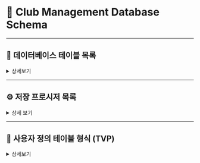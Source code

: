 # 📘 Club Management Database Schema

---

## 🧱 데이터베이스 테이블 목록

<details><summary> 상세보기 </summary>
  
  ### 🔹 config 테이블
  > 프로그램 구성 설정을 위한 테이블입니다.
> 프로그램 시작일, 각 테이블의 최신 채번코드, 핸디캡 점수 등 설정 정보가 있습니다

  📋**컬럼 구성**
  
  | 칼럼명 | 자료형 | NULL 여부 | PK/Index | 참조 관계 | 설명 |
  |--------|----------|------------|------|------|-------|
  | cf_code | int | ❌ | PK |  | 설정 코드 |
  | cf_title | varchar | ❌ | | | 설정 항목이름 |
  | cf_value | int | ❌ |  |  |설정 값 |
  | cf_strval | varchar | ✅ | |  | 설정 텍스트 값 |
  | cf_edate | datetime | ✅ |  |  |수정일 |

  <br>

  ### 🔹 member 테이블
  > 동호회 회원 정보를 저장하는 테이블입니다. 이름, 성별, 상태, 직책 등의 정보를 포함합니다.
  📋**컬럼 구성**
    
  | 칼럼명 | 자료형 | NULL 여부 | PK/Index | 참조 관계 | 설명 |
  |--------|--------|-----------|----------|-----------|------|
  | mem_code | int | ❌ | PK |  | 회원 코드 |
  | mem_name | varchar(50) | ❌ |  |  | 이름 |
  | mem_birth | varchar(4) | ✅ |  |  | 출생 연도 |
  | mem_gender | bit | ❌ |  |  | 성별 |
  | mem_position | int | ✅ |  |  | 직책 |
  | mem_pro | int | ✅ |  |  | 프로 여부 |
  | mem_status | int | ❌ |  |  | 회원 상태 |
  | mem_access | date | ❌ |  |  | 가입일 |
  | mem_secess | date | ❌ |  |  | 탈퇴일 |
  | mem_memo | varchar(100) | ✅ |  |  | 메모 |
  | mem_idate | datetime | ✅ |  |  | 등록일 |
  | mem_udate | datetime | ✅ |  |  | 수정일 |
  
  <br>
  
  ### 🔹 dues 테이블
  > 회비 납부 및 지출 이력을 저장하는 테이블입니다.
  📋**컬럼 구성**
  
  | 칼럼명 | 자료형 | NULL 여부 | PK/Index | 참조 관계 | 설명 |
  |--------|--------|-----------|----------|-----------|------|
  | du_code | int | ❌ | PK |  | 회비 코드 |
  | du_memcode | int | ✅ | FK | member(mem_code) | 회원 코드 |
  | du_date | date | ❌ |  |  | 일자 |
  | du_apply | int | ✅ |  |  | 적용 금액 |
  | du_pay | int | ✅ |  |  | 납부 금액 |
  | du_type | int | ❌ |  |  | 유형 (회비/지출/면제/기타입금 등) |
  | du_status | int | ❌ |  |  | 상태 |
  | du_memo | varchar(100) | ✅ |  |  | 메모 |
  | du_idate | datetime | ✅ |  |  | 등록일 |
  | du_udate | datetime | ✅ |  |  | 수정일 |
  
  <br>
  
   ### 🔹 attend 테이블
  > 회원이 특정 모임에 참가한 내역을 기록합니다. 개별 회원의 경기 참여 정보, 핸디캡, 성별, 프로 여부 등의 정보 포함하며, 경기 기록 시 게임별 참석자 등록을 위한 기초 정보 입니다
    
  📋**컬럼 구성**
  
  | 칼럼명 | 자료형 | NULL 여부 | PK/Index | 참조 관계 | 설명 |
  |--------|--------|-----------|----------|-----------|------|
  | att_match | int | ❌ | FK , IDX_attend| match(match_code) | 경기 코드 |
  | att_memcode | int | ✅ |  |  | 회원 코드 |
  | att_name | varchar(50) | ✅ |  |  | 이름 |
  | att_memtype | int | ❌ |  |  | 회원 구분 ( 1= 회원, 0 = 비회원) |
  | att_gender | bit | ❌ |  |  | 성별 |
  | att_pro | bit | ✅ |  |  | 프로 여부 |
  | att_handi | int | ✅ |  |  | 핸디 |
  | att_individual | bit | ✅ |  |  | 개인전 여부 |
  | att_allcover | bit | ✅ |  |  | 올커버 여부 |

  <br>

  ### 🔹 match 테이블
  > 모임 관리와 게임 기록을 위한 모임 단위 정보를 저장하는 마스터 테이블입니다.

📋**컬럼 구성**
  
  | 칼럼명 | 자료형 | NULL 여부 | PK/Index | 참조 관계 | 설명 |
  |--------|--------|-----------|----------|-----------|------|
  | match_code | int | ❌ | PK |  | 경기 코드 |
  | match_date | date | ❌ |  |  | 경기 일자 |
  | match_type | int | ❌ |  |  | 경기 유형 |
  | match_title | varchar(100) | ✅ |  |  | 제목 |
  | match_memo | varchar(100) | ✅ |  |  | 메모 |
  | match_recode | int | ✅ |  |  | 기록 여부 |
  | match_idate | datetime | ✅ |  |  | 등록일 |
  | match_udate | datetime | ✅ |  |  | 수정일 |
    
  <br>
  
  ### 🔹 games 테이블
  > match에 속한 개별 게임 목록입니다. 한 경기에는 여러 게임이 있을 수 있으며, 게임 순번과 타입을 관리합니다.

  📋**컬럼 구성**
  
  | 칼럼명 | 자료형 | NULL 여부 | PK/Index | 참조 관계 | 설명 |
  |--------|--------|-----------|----------|-----------|------|
  | game_match | int | ❌ | PK, FK | match(match_code) | 경기 코드 |
  | game_order | int | ❌ | PK |  | 경기 순번 |
  | game_type | int | ❌ |  |  | 경기 타입 |
  | game_player | int | ✅ |  |  | 플레이어 수 |
  
  <br>
  
  ### 🔹 players 테이블
  > 각 게임별 출전 선수 정보를 저장합니다.

  📋**컬럼 구성**
    
  | 칼럼명 | 자료형 | NULL 여부 | PK/Index | 참조 관계 | 설명 |
  |--------|--------|-----------|----------|-----------|------|
  | pl_match | int | ❌ | FK ,IDX_players | games(game_match) | 경기 코드 |
  | pl_game | int | ❌ | FK ,IDX_players| games(game_order) | 게임 순번 |
  | pl_group | int | ❌ |  |  | 그룹 번호 |
  | pl_member | int | ✅ |  |  | 회원 코드 |
  | pl_name | varchar(50) | ❌ |  |  | 이름 |
  | pl_score | int | ✅ |  |  | 점수 |
  | pl_allcover | bit | ✅ |  |  | 올커버 여부 |    
  
  <br>
  
  ### 🔹individualscore  테이블
  > 사이드 게임 개인전 결과를 저장하는 테이블로, 이름/순위/핸디 등 정보가 기록됩니다. 회원 여부와 관계없이 기록 가능합니다.

    📋**컬럼 구성**
  
  | 칼럼명 | 자료형 | NULL 여부 | PK/Index | 참조 관계 | 설명 |
  |--------|--------|-----------|----------|-----------|------|
  | is_match | int | ❌ | IDX_individualscore |  | 경기 코드 |
  | is_game | int | ❌ | IDX_individualscore |  | 게임 순번 |
  | is_name | varchar(50) | ❌ |  |  | 이름 |
  | is_memcode | int | ✅ |  |  | 회원 코드 |
  | is_rank | int | ❌ |  |  | 순위 |
  | is_handi | int | ✅ |  |  | 핸디 |
  
  <br>
  
  ### 🔹individualset  테이블
  > 사이드 게임 개인전 순위별 보상 설정 테이블입니다. 경기별로 순위에 따른 상금 및 핸디 정보를 포함합니다.

📋**컬럼 구성**
  
  | 칼럼명 | 자료형 | NULL 여부 | PK/Index | 참조 관계 | 설명 |
  |--------|--------|-----------|----------|-----------|------|
  | ind_match | int | ❌ | PK, FK | match(match_code) | 경기 코드 |
  | ind_rank | int | ❌ | PK |  | 순위 |
  | ind_prize | int | ✅ |  |  | 상금 |
  | ind_handi | int | ✅ |  |  | 핸디 보정 |

  <br>
</details>

---

## ⚙️ 저장 프로시저 목록

<details>
  <summary>상세 보기</summary>

  ### usp_UpdateConfig [환경설정 채번 코드 수정]
  > 회원, 회비 입출금, 모임 등 각 항목의 최신 채번코드를 업데이트 하는 프로시저입니다.
  > 신규 등록 후 각 항목에서 공통으로 사용할 수 있으며, 각 항목 마다 고유 코드 (cf_code)가 다릅니다. 
```sql
CREATE PROCEDURE [dbo].[usp_UpdateConfig]
	@code int, 
	@value int,
	@str varchar(50)
AS
BEGIN 
	SET NOCOUNT ON;
	UPDATE config SET cf_value = @value, cf_strval = @str, cf_edate = getdate() WHERE cf_code = @code
END
```
  ### 🔹 usp_InsertMember [회원 등록]
  > 회원 관리에서 새로운 회원 등록시 사용되는 프로시저입니다.

  ```sql
  CREATE PROCEDURE [dbo].[usp_InsertMember]
  	@name varchar(30),
  	@status int,
  	@birth varchar(4),
  	@gender int,
  	@position int,
  	@memo varchar(100),
  	@access date,
  	@pro int
  AS
  BEGIN
  	SET NOCOUNT ON;
  	DECLARE @memcode int
  	SET @memcode = (SELECT ISNULL(cf_value, 0) + 1 FROM config WHERE cf_code = 4);
  
  	INSERT INTO member(mem_code, mem_name, mem_status, mem_birth, mem_gender, mem_position, mem_memo, mem_access, mem_pro)
  	VALUES (@memcode, @name, @status, @birth, @gender, @position, @memo, @access, @pro);
  
  	EXEC usp_UpdateConfig @code = 4, @value = @memcode, @str = '';
  END
  ```
### 🔹 usp_UpdateMember [회원 수정]
> 회원정보 수정시 사용되는 프로시저입니다.
```sql
CREATE PROCEDURE [dbo].[usp_UpdateMember]
	@memcode int,
	@name varchar(30),
	@status int,
	@birth varchar(4),
	@gender int,
	@position int,
	@memo varchar(100),
	@access date,
	@secess date
AS 
BEGIN
  SET NOCOUNT ON;
	UPDATE member 
	SET mem_name = @name,
	mem_birth=@birth, 
	mem_status = @status,
	mem_gender = @gender, 
	mem_position = @position, 
	mem_access = @access, 
	mem_secess = @secess,
	mem_memo = @memo 
	WHERE mem_code = @memcode;
END
```

### 🔹 usp_InsertStatment [회비 입출금 내역 등록]
> 회비 관리에서 새로운 입급 또는 출금 내역을 등록시 사용하는 프로시저 입니다
```sql
CREATE PROCEDURE [dbo].[usp_InsertStatment]
	@date date,
	@apply int,
	@type int,
	@amount int,
	@memcode int,
	@detail VARCHAR(50),
	@memo VARCHAR(100)
AS 
BEGIN
	SET NOCOUNT ON;
	DECLARE @stateCode int
	SET @stateCode = (SELECT ISNULL(cf_value, 0) + 1 FROM config WHERE cf_code = 6);

	INSERT INTO dues(du_code, du_date, du_apply, du_type, du_pay, du_memcode, du_detail, du_memo, du_idate, du_udate, du_status) 
	VALUES(@stateCode, @date, @apply, @type, @amount, @memcode, @detail, @memo, GETDATE(), GETDATE(), 1);

	EXEC usp_UpdateConfig @code = 6, @value = @stateCode, @str = '';
END
```
### 🔹 usp_UpdateeStatement [회비 입출금 내역 수정]
> 회비 입출급 내역 정보를 수정하는 프로시저입니다
```sql
CREATE PROCEDURE [dbo].[usp_UpdateeStatement]
	@stateCode int,
	@date date,
	@apply int,
	@type int,
	@amount int,
	@memcode int,
	@detail VARCHAR(50),
	@memo VARCHAR(100)
AS
BEGIN
  SET NOCOUNT ON;
	UPDATE dues 
	SET du_date  = @date, 
	du_apply = @apply, 
	du_type  = @type, 
	du_pay  = @amount, 
	du_memcode = @memcode, 
	du_detail = @detail, 
	du_memo = @memo, 
	du_udate = GETDATE() , 
	du_status = 1 
	WHERE du_code =@stateCode;
END
```
### 🔹 usp_DeletStatment [회비 입출금 내역 삭제]
> 회비 입출금 내역 정보를 무효화 하는 프로시저입니다.
```sql
CREATE PROCEDURE [dbo].[usp_DeletStatment]
	@stateCode int
AS
BEGIN
  SET NOCOUNT ON;
	UPDATE dues SET du_status = 0 WHERE du_code = @stateCode;
END
```

  
### 🔹 usp_InsertMatch [모임 등록]
> 모임관리에서 새로운 모임 등록시 사용되는 프로시저 
 
```sql
CREATE PROCEDURE [dbo].[usp_InsertMatch]
    @title varchar(50),
    @host varchar(30),
    @date date,
    @type int,
    @memo varchar(100)
AS
BEGIN
    SET NOCOUNT ON;
    DECLARE @match int
    SET @match = (SELECT ISNULL(cf_value, 0) + 1 FROM config WHERE cf_code = 5);
  
    INSERT INTO match(match_code, match_title, match_host, match_date, match_type, match_memo, match_record) 
    VALUES(@match, @title, @host, @date, @type, @memo, 0);
 
    EXEC usp_UpdateConfig @code = 5, @value = @match, @str = '';
END
```

### 🔹 usp_UpdateMatch [모임 정보 수정]
> 모임관리에 등록된 모임의 정보를 수정 할 때 사용되는 프로시저 입니다
```sql
CREATE PROCEDURE [dbo].[usp_UpdateMatch]
	@match int,
	@title varchar(50),
	@host varchar(30),
	@date date,
	@type int,
	@memo varchar(100)
AS
BEGIN
	SET NOCOUNT ON;
	UPDATE match 
	SET match_title = @title, 
	match_host = @host, 
	match_date = @date, 
	match_type = @type, 
	match_memo = @memo 
	WHERE match_code = @match;
END
```
### 🔹 usp_UpdateMatchPlayer [모임 참가자 정보 수정]
> 모임관리에서 모임의 참가자 정보 등록 및 수정시 사용하는 프로시저입니다.
```sql
CREATE PROCEDURE [dbo].[usp_UpdateMatchPlayer]
	@match int,
	@PlayerList PlayerInfo READONLY
AS 
BEGIN
	SET NOCOUNT ON;
	IF EXISTS(SELECT 1 FROM attend WHERE att_match = @match)
	BEGIN
		DELETE FROM attend WHERE att_match = @match;
	END

	INSERT INTO attend (att_match, att_name, att_memcode, att_memtype, att_gender, att_pro, att_handi, att_individual, att_allcover) 
	SELECT @match, player_name, player_memcode, CASE WHEN player_memcode  = 0 THEN 2 ELSE 1 END, player_gender, player_isPro, player_handicap, 0, 0
	FROM @PlayerList;
END
```
### 🔹 usp_InsertGames [게임 등록]
> 게임 기록에서 선택된 모임의 게임을 등록하는 프로시저 입니다.
> 한 모임에 다수의 게밍을 등록 할 수 있으며, 프로그램에서 기존 게임을 수정 하더라도 삭제 후 재등록 하는 방식으로 사용됩니다.
```sql
CREATE PROCEDURE [dbo].[usp_InsertGames]
	@match int,
	@gamelist dbo.GameInfo READONLY
AS
BEGIN
	SET NOCOUNT ON;
	IF EXISTS( SELECT 1 FROM games WHERE game_match =  @match)
		BEGIN 
			DELETE FROM games WHERE game_match = @match
		END
	INSERT INTO games(game_match, game_order, game_type, game_player)
	SELECT @match, game_order, game_type, game_player
	FROM @gamelist

	UPDATE match SET match_record = 1 WHERE match_code = @match
END
```
### 🔹 usp_InsertGamePlayer [게임 플레이어 등록]
> 게임 기록에서 각 게임, 그룹별 참가자 설정 시 플레이어 등록 하는 사용하는 프로시저입니다.
> 수정 시에도 기존 사용자 모두 삭제 후 재등록 하는 방식으로 사용 됩니다.
```sql
CREATE PROCEDURE [dbo].[usp_InsertGamePlayer]
    @match INT,
    @game INT,
    @group INT,
    @PlayerList dbo.PlayerInfo READONLY
AS
BEGIN
	IF EXISTS (SELECT 1 FROM players WHERE pl_match = @match AND pl_game = @game AND pl_group = @group)
	BEGIN
		DELETE FROM players WHERE pl_match = @match AND pl_game = @game AND pl_group = @group
	END

	INSERT INTO players(pl_match, pl_game, pl_group, pl_member,pl_name,pl_score)
	SELECT @match, @game, @group, player_memcode, player_name,player_score  
	FROM @playerList;
END
```
### 🔹 usp_UpdatePlayerOption [게임 플레이어 옵션 설정]
>게임 기록에서 참가자의 성별, 프로 핸디 설정과 사이드게임 참여 여부 설정 시 사용되는 프로시저입니다.
```sql
CREATE PROCEDURE [dbo].[usp_UpdatePlayerOption]
	@match int,
	@name varchar(30),
	@gender int,
	@isPro int,
	@individual int,
	@allcover int,
	@handi int 
AS
BEGIN 
	SET NOCOUNT ON;
	UPDATE attend 
	SET att_gender = @gender, 
	att_pro = @isPro, 
	att_individual = @individual, 
	att_allcover = @allcover, 
	att_handi = @handi
    WHERE att_match = @match AND att_name = @name
END
```
### 🔹 usp_InsertIndividaulRank [사이드게임 개인전 순위 등록]
> 게임 기록에서 사이드 게임 개인전에 순위 등록
```sql
CREATE PROCEDURE [dbo].[usp_InsertIndividaulRank]
	@match int,
	@game int,
	@IndiviDualRanks IndividualPlayer READONLY
AS
BEGIN
	SET NOCOUNT ON;
	IF EXISTS(SELECT 1 FROM individualscore WHERE is_match = @match AND is_game = @game)
	BEGIN
		DELETE FROM individualscore WHERE is_match = @match AND is_game = @game
	END
	INSERT INTO individualscore ( is_match, is_game, is_name, is_rank, is_handi) 
	SELECT  @match, @game, indp_name, indp_rank,  indp_handi FROM @IndiviDualRanks
END
```
### 🔹 usp_SetIndividualOption[사이드게임 개인전 보상 설정]
> 게임 기록에서 사이드게임 개인전의 순위 보상 및 핸디 설정 등록시 사용하는 프로시저 입니다
```sql
CREATE PROCEDURE [dbo].[usp_SetIndividualOption]
	@match int, 
	@individualList IndividualOption READONLY
AS
BEGIN
	SET NOCOUNT ON;
	IF EXISTS(SELECT 1 FROM individualset WHERE ind_match = @match)
		BEGIN
			DELETE FROM individualset WHERE ind_match = @match
		END
	INSERT INTO individualset(ind_match,  ind_rank, ind_prize, ind_handi)
	SELECT @match, indo_rank, indo_prize, indo_handi FROM @individualList
END
```
### 🔹 usp_UpdatePlayerScore [점수 입력]
> 게임 기록에서 플레이어 점수를 입력할 때 사용하는 프로시저 입니다.

```SQL
 CREATE PROCEDURE [dbo].[usp_UpdatePlayerScore]
	@match int,
	@game int,
	@name varchar(30),
	@allcover tinyint,
	@score int
AS 
BEGIN 
	SET NOCOUNT ON;
	UPDATE players 
	SET pl_score = @score , pl_allcover = @allcover 
	WHERE pl_match = @match AND pl_game = @game AND pl_name = @name
END 
```

### 

</details>

---

## 🧩 사용자 정의 테이블 형식 (TVP)

<details>
  <summary>상세보기</summary>
  
  ### 🔹 GameInfo 
> 매치에 포함된 여러 게임 정보를 일괄적으로 등록할 때 사용됩니다.

**🛠️ 사용 프로시저:**  
- `usp_InsertGames`

**📋 컬럼 구성:**

| 컬럼명 | 데이터형 | NULL 여부 | 설명 |
|--------|-----------|------------|------|
| game_order | int | ✅ | 게임 순서 |
| game_type | int | ✅ | 게임 유형 |
| game_player | int | ✅ | 참여 인원 |
| game_side | int | ✅ | 사이드 여부 |
| game_allcover | int | ✅ | 올커버 여부 |

<br>

---

### 🔹 IndividualOption
> 개인전의 각 순위별 상금 및 핸디캡 정보를 일괄 등록할 때 사용됩니다.

**🛠️ 사용 프로시저:**  
- `usp_SetIndividualOption`

**📋 컬럼 구성:**

| 컬럼명 | 데이터형 | NULL 여부 | 설명 |
|--------|-----------|------------|------|
| indo_rank | int | ❌ | 순위 |
| indo_prize | int | ❌ | 상금 |
| indo_handi | int | ✅ | 핸디캡 |

<br>

---

### 🔹 IndividualPlayer

> 게임 종료 후 사이드 게임 개인전의 플레이어들의 순위 및 핸디 정보를 기록하기 위해 사용됩니다.

**🛠️ 사용 프로시저:**  
- `usp_InsertIndividaulRank`

**📋 컬럼 구성:**

| 컬럼명 | 데이터형 | NULL 여부 | 설명 |
|--------|-----------|------------|------|
| indp_name | varchar(30) | ❌ | 플레이어 이름 |
| indp_handi | int | ❌ | 핸디캡 |
| indp_rank | int | ❌ | 순위 |

<br>

---

### 🔹 PlayerInfo

> 선수 등록, 참가자 명단 구성, 점수 입력 등 다양한 상황에서 사용됩니다.

**🛠️ 사용 프로시저:**  
- `usp_InsertGamePlayer`
- `usp_UpdateMatchPlayer`

**📋 컬럼 구성:**

| 컬럼명 | 데이터형 | NULL 여부 | 설명 |
|--------|-----------|------------|------|
| player_memcode | int | ✅ | 회원 코드 |
| player_name | varchar(20) | ✅ | 이름 |
| player_gender | tinyint | ✅ | 성별 |
| player_handicap | int | ✅ | 핸디캡 |
| player_isPro | tinyint | ✅ | 프로 여부 |
| player_individual | tinyint | ✅ | 개인전 여부 |
| player_allcover | tinyint | ✅ | 올커버 여부 |
| player_isAllcover | tinyint | ✅ | 올커버 여부2 |
| player_score | int | ✅ | 점수 |


</details>

